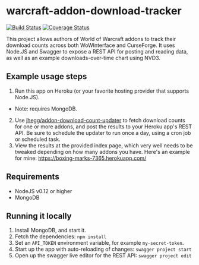 # warcraft-addon-download-tracker

[![Build Status](https://travis-ci.org/jhegg/warcraft-addon-download-tracker.svg?branch=master)](https://travis-ci.org/jhegg/warcraft-addon-download-tracker) [![Coverage Status](https://coveralls.io/repos/jhegg/warcraft-addon-download-tracker/badge.svg?branch=master)](https://coveralls.io/r/jhegg/warcraft-addon-download-tracker?branch=master)

This project allows authors of World of Warcraft addons to track their download counts across both WoWInterface and CurseForge. It uses Node.JS and Swagger to expose a REST API for posting and reading data, as well as an example downloads-over-time chart using NVD3.

## Example usage steps

1. Run this app on Heroku (or your favorite hosting provider that supports Node.JS).
  * Note: requires MongoDB.
2. Use [jhegg/addon-download-count-updater](https://github.com/jhegg/addon-download-count-updater) to fetch download counts for one or more addons, and post the results to your Heroku app's REST API. Be sure to schedule the updater to run once a day, using a cron job or scheduled task.
3. View the results at the provided index page, which very well needs to be tweaked depending on how many addons you have. Here's an example for mine: https://boxing-marks-7365.herokuapp.com/

## Requirements

* NodeJS v0.12 or higher
* MongoDB

## Running it locally

1. Install MongoDB, and start it.
2. Fetch the dependencies: `npm install`
2. Set an `API_TOKEN` environment variable, for example `my-secret-token`.
3. Start up the app with auto-reloading of changes: `swagger project start`
4. Open up the swagger live editor for the REST API: `swagger project edit`
